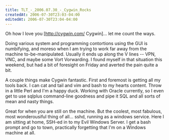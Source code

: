 ```yaml
---
title: TLT_-_2006.07.30_-_Cygwin_Rocks
createdAt: 2006-07-30T23:03-04:00
editedAt: 2006-07-30T23:04-04:00
---
```


Oh how I love you [http://cygwin.com/ Cygwin]... let me count the ways.

Doing various system and programming contortions using the GUI is numbifying, and moreso when I am trying to work far away from the machine to-be-manipulated. Usually it ends up along the V lines -- VPN, VNC, and maybe some Vort Vorwarding. I found myself in that situation this weekend, but had a bit of foresight on Friday and averted the pain quite a bit.

A couple things make Cygwin fantastic. First and foremost is getting all my tools back. I can cat and tail and vim and bash to my hearts content. Throw in a little Perl and I'm a happy duck. Working with Oracle currently, so I even get to use sqlplus command-line goodness and pipe it SQL and all sorts of mean and nasty things.

Great for when you are still on the machine. But the coolest, most fabulous, most wonderousiful thing of all... sshd, running as a windows service. Here I am sitting at home, SSH-ed in to my Evil Windows Server. I get a bash prompt and go to town, practically forgetting that I'm on a Windows machine at all.

